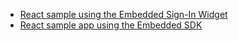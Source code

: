 * [React sample using the Embedded Sign-In Widget](https://github.com/okta/samples-js-react/tree/master/custom-login)
* [React sample app using the Embedded SDK](https://github.com/okta/okta-auth-js/tree/master/samples/generated/react-embedded-auth-with-sdk)

